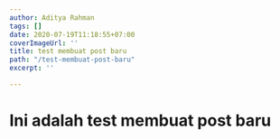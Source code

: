 ```yaml
---
author: Aditya Rahman
tags: []
date: 2020-07-19T11:18:55+07:00
coverImageUrl: ''
title: test membuat post baru
path: "/test-membuat-post-baru"
excerpt: ''

---
```

# Ini adalah test membuat post baru